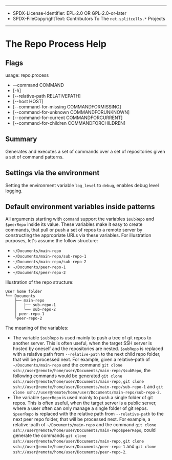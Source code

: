----
* SPDX-License-Identifier: EPL-2.0 OR GPL-2.0-or-later
* SPDX-FileCopyrightText: Contributors To The `net.splitcells.*` Projects
----
# The Repo Process Help
## Flags
usage: repo.process
* --command COMMAND
* [-h]
* [--relative-path RELATIVEPATH]
* [--host HOST]
* [--command-for-missing COMMANDFORMISSING]
* [--command-for-unknown COMMANDFORUNKNOWN]
* [--command-for-current COMMANDFORCURRENT]
* [--command-for-children COMMANDFORCHILDREN]
## Summary
Generates and executes a set of commands over a set of repositories given a set of command patterns.
## Settings via the environment
Setting the environment variable `log_level` to `debug`, enables debug level logging.
## Default environment variables inside patterns
All arguments starting with `command` support the variables `$subRepo` and `$peerRepo` inside its value.
These variables make it easy to create commands,
that pull or push a set of repos to a remote server by constructing the appropriate URLs via these variables.
For illustration purposes, let's assume the follow structure:
* `~/Documents/main-repo`
* `~/Documents/main-repo/sub-repo-1`
* `~/Documents/main-repo/sub-repo-2`
* `~/Documents/peer-repo-1`
* `~/Documents/peer-repo-2`

Illustration of the repo structure:
```
User home folder
└── Documents
    ├── main-repo
    │   ├── sub-repo-1
    │   └── sub-repo-2
    │ peer-repo-1
    └peer-repo-2
```
The meaning of the variables:
* The variable `$subRepo` is used mainly to push a tree of git repos to another server.
  This is often useful, when the target SSH server is hosted by oneself and the repositories are nested.
  `$subRepo` is replaced with a relative path from `--relative-path` to the next child repo folder,
  that will be processed next.
  For example, given a relative-path of `~/Documents/main-repo` and the command `git clone ssh://user@remote/home/user/Documents/main-repo/$subRepo`,
  the following commands would be generated `git clone ssh://user@remote/home/user/Documents/main-repo`,
  `git clone ssh://user@remote/home/user/Documents/main-repo/sub-repo-1` and `git clone ssh://user@remote/home/user/Documents/main-repo/sub-repo-2`.
* The variable `$peerRepo` is used mainly to push a single folder of git repos.
  This is often useful, when the target server is a public server, where a user often can only manage a single folder of git repos.
  `$peerRepo` is replaced with the relative path from `--relative-path` to the next peer repo folder,
  that will be processed next.
  For example, a relative-path of `~/Documents/main-repo` and the command `git clone ssh://user@remote/home/user/Documents/main-repo$peerRepo`,
  could generate the commands `git clone ssh://user@remote/home/user/Documents/main-repo`,
  `git clone ssh://user@remote/home/user/Documents/peer-repo-1` and `git clone ssh://user@remote/home/user/Documents/peer-repo-2`.
